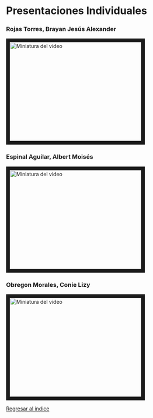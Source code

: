 # Presentaciones Individuales

### Rojas Torres, Brayan Jesús Alexander
<a href="https://youtu.be/TIwbPijl2mQ" target="_blank">
    <img src="http://img.youtube.com/vi/TIwbPijl2mQ/1.jpg" alt="Miniatura del video" width="360" height="270" border="10" />
</a>

### Espinal Aguilar, Albert Moisés
<a href="https://www.youtube.com/watch?v=rsNplnbvzc4&ab_channel=ALBERTMOISESESPINALAGUILAR" target="_blank"><img src="http://img.youtube.com/vi/rsNplnbvzc4/0.jpg" alt="Miniatura del video" width="360" height="270" border="10" /></a>

### Obregon Morales, Conie Lizy
<a href="https://youtu.be/bJy3kpd4Svk" target="_blank"><img src="https://i.ytimg.com/vi/bJy3kpd4Svk/hqdefault.jpg?sqp=-oaymwE2CNACELwBSFXyq4qpAygIARUAAIhCGAFwAcABBvABAfgB_gmAAtAFigIMCAAQARgTIDAofzAP&rs=AOn4CLCK9J3VO5OgQHCD7KJp7u1lT2cFfQ" alt="Miniatura del video" width="360" height="270" border="10" /></a>

[Regresar al índice](Indice.md)
